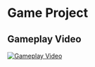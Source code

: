 # Game Project

## Gameplay Video

[![Gameplay Video](https://img.youtube.com/vi/85kHnG9Qbog/maxresdefault.jpg)](https://www.youtube.com/watch?v=85kHnG9Qbog)

